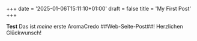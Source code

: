 +++
date = '2025-01-06T15:11:10+01:00'
draft = false
title = 'My First Post'
+++

**Test**
Das ist _meine_ erste AromaCredo ##Web-Seite-Post##!
Herzlichen Glückwunsch!

